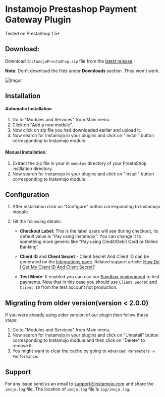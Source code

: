 # Instamojo Prestashop Payment Gateway Plugin

Tested on PrestaShop 1.5+

## Download:

Download `InstamojoPrestaShop.zip` file from the [latest release](https://github.com/Instamojo/InstamojoPrestaShop/releases/latest).

**Note**: Don't download the files under **Downloads** section. They won't work.

![Imgur](http://i.imgur.com/ZyUjlv5.png)


## Installation

#### Automatic Installation

1. Go to "Modules and Services" from Main menu.
2. Click on "Add a new module".
3. Now click on zip file you had downloaded earlier and upload it.
4. Now search for Instamojo in your plugins and click on "Install" button corresponding to Instamojo module.

#### Manual Installation:

1. Extract the zip file in your in `modules` directory of your PrestaShop instllation directory.
4. Now search for Instamojo in your plugins and click on "Install" button corresponding to Instamojo module.

## Configuration

1. After installation click on "Configure" button corresponding to Instamojo module.
2. Fill the following details:

    -  **Checkout Label:** This is the label users will see during checkout, its default value is "Pay using Instamojo". You can change it to something more generic like "Pay using Credit/Debit Card or Online Banking".
     
    - **Client ID** and **Client Secret** - Client Secret And Client ID can be generated on the [Integrations page](https://www.instamojo.com/integrations/). Related support article: [How Do I Get My Client ID And Client Secret?](https://support.instamojo.com/hc/en-us/articles/212214265-How-do-I-get-my-Client-ID-and-Client-Secret-)
    
    - **Test Mode:** If enabled you can use our [Sandbox environment](https://test.instamojo.com) to test payments. Note that in this case you should use `Client Secret` and `Client ID` from the test account not production.

## Migrating from older version(version < 2.0.0)

If you were already using older version of our plugin then follow these steps:

1. Go to "Modules and Services" from Main menu.
2. Now search for Instamojo in your plugins and click on "Unnstall" button corresponding to Instamojo module and then click on "Delete" to remove it.
3. You might want to clear the cache by going to `Advanced Parameters` -> `Performance`.

## Support

For any issue send us an email to support@instamojo.com and share the `imojo.log` file. The location of `imojo.log` file is `log/imojo.log`.
 
